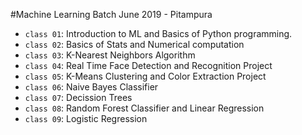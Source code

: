 #Machine Learning Batch June 2019 - Pitampura

- `class 01`: Introduction to ML and Basics of Python programming.
- `class 02`: Basics of Stats and Numerical computation
- `class 03`: K-Nearest Neighbors Algorithm
- `class 04`: Real Time Face Detection and Recognition Project
- `class 05`: K-Means Clustering and Color Extraction Project
- `class 06`: Naive Bayes Classifier
- `class 07`: Decission Trees
- `class 08`: Random Forest Classifier and Linear Regression
- `class 09`: Logistic Regression
